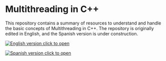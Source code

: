 # Multithreading in C++

This repository contains a summary of resources to understand and handle the basic concepts of Multithreading in C++. The repository is originally edited in English, and the Spanish version is under construction.

[![English version click to open](https://raw.githubusercontent.com/romemart/multithreading-cpp/master/images/uk-flag.png)](https://github.com/romemart/multithreading-cpp/blob/master/Multithreading%20in%20C%2B%2B.md)

[![Spanish version click to open](https://raw.githubusercontent.com/romemart/multithreading-cpp/master/images/es-flag.png)](https://github.com/romemart/Multithreading-cpp/blob/master/Multithreading%20en%20C%2B%2B.md)